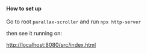 #### How to set up

Go to root `parallax-scroller` and run `npx http-server`

then see it running on:

[http://localhost:8080/src/index.html](http://localhost:8080/src/index.html)
